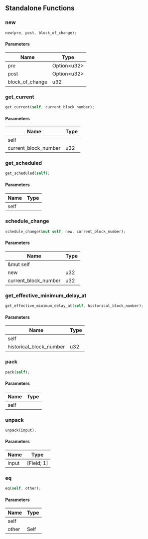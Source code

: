 ## Standalone Functions

### new

```rust
new(pre, post, block_of_change);
```

#### Parameters
| Name | Type |
| --- | --- |
| pre | Option&lt;u32&gt; |
| post | Option&lt;u32&gt; |
| block_of_change | u32 |

### get_current

```rust
get_current(self, current_block_number);
```

#### Parameters
| Name | Type |
| --- | --- |
| self |  |
| current_block_number | u32 |

### get_scheduled

```rust
get_scheduled(self);
```

#### Parameters
| Name | Type |
| --- | --- |
| self |  |

### schedule_change

```rust
schedule_change(&mut self, new, current_block_number);
```

#### Parameters
| Name | Type |
| --- | --- |
| &mut self |  |
| new | u32 |
| current_block_number | u32 |

### get_effective_minimum_delay_at

```rust
get_effective_minimum_delay_at(self, historical_block_number);
```

#### Parameters
| Name | Type |
| --- | --- |
| self |  |
| historical_block_number | u32 |

### pack

```rust
pack(self);
```

#### Parameters
| Name | Type |
| --- | --- |
| self |  |

### unpack

```rust
unpack(input);
```

#### Parameters
| Name | Type |
| --- | --- |
| input | [Field; 1] |

### eq

```rust
eq(self, other);
```

#### Parameters
| Name | Type |
| --- | --- |
| self |  |
| other | Self |

